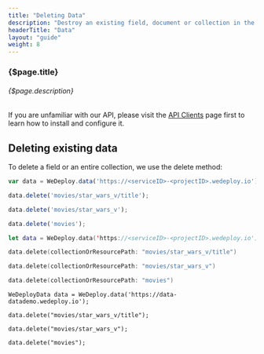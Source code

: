 ```yaml
---
title: "Deleting Data"
description: "Destroy an existing field, document or collection in the database."
headerTitle: "Data"
layout: "guide"
weight: 8
---
```


### {$page.title}

###### {$page.description}

<aside>

If you are unfamiliar with our API, please visit the [API Clients](/docs/intro/api-clients.html) page first to learn how to install and configure it.

</aside>

<article id="1">

## Deleting existing data

To delete a field or an entire collection, we use the delete method:

```javascript
var data = WeDeploy.data('https://<serviceID>-<projectID>.wedeploy.io');

data.delete('movies/star_wars_v/title');

data.delete('movies/star_wars_v');

data.delete('movies');
```
```swift
let data = WeDeploy.data('https://<serviceID>-<projectID>.wedeploy.io')

data.delete(collectionOrResourcePath: "movies/star_wars_v/title")

data.delete(collectionOrResourcePath: "movies/star_wars_v")

data.delete(collectionOrResourcePath: "movies")
```
```text/x-java
WeDeployData data = WeDeploy.data('https://data-datademo.wedeploy.io');

data.delete("movies/star_wars_v/title");

data.delete("movies/star_wars_v");

data.delete("movies");
```

</article>
